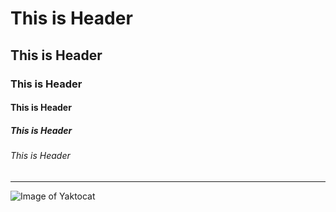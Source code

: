 # This is <Header1> Header
## This is <Header2> Header
### This is <Header3> Header
#### This is <Header4> Header
##### This is <Header5> Header
###### This is <Header6> Header
---
![Image of Yaktocat](https://octodex.github.com/images/yaktocat.png)

